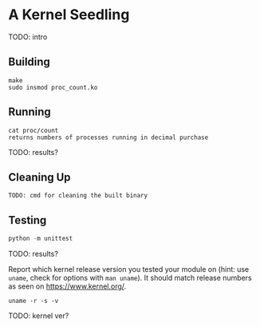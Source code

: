 # A Kernel Seedling
TODO: intro

## Building
```shell
make
sudo insmod proc_count.ko
```

## Running
```shell
cat proc/count
returns numbers of processes running in decimal purchase 
```
TODO: results?

## Cleaning Up
```shell
TODO: cmd for cleaning the built binary
```

## Testing
```python
python -m unittest
```
TODO: results?

Report which kernel release version you tested your module on
(hint: use `uname`, check for options with `man uname`).
It should match release numbers as seen on https://www.kernel.org/.

```shell
uname -r -s -v
```
TODO: kernel ver?
